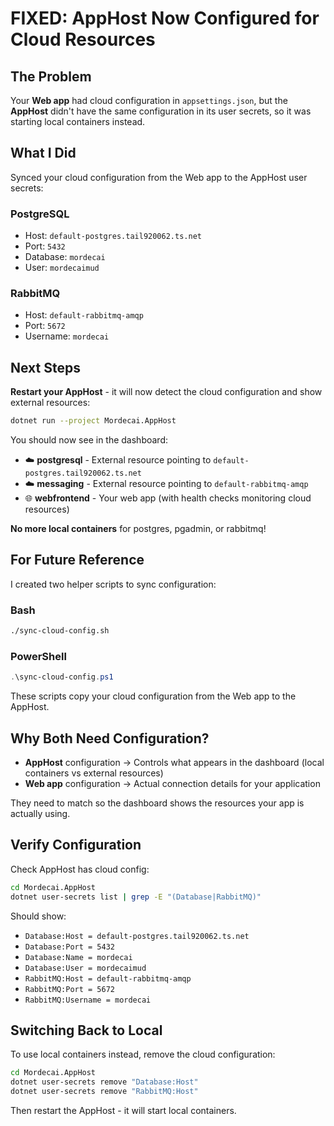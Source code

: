 # FIXED: AppHost Now Configured for Cloud Resources

## The Problem
Your **Web app** had cloud configuration in `appsettings.json`, but the **AppHost** didn't have the same configuration in its user secrets, so it was starting local containers instead.

## What I Did

Synced your cloud configuration from the Web app to the AppHost user secrets:

### PostgreSQL
- Host: `default-postgres.tail920062.ts.net`
- Port: `5432`
- Database: `mordecai`
- User: `mordecaimud`

### RabbitMQ
- Host: `default-rabbitmq-amqp`
- Port: `5672`
- Username: `mordecai`

## Next Steps

**Restart your AppHost** - it will now detect the cloud configuration and show external resources:

```bash
dotnet run --project Mordecai.AppHost
```

You should now see in the dashboard:
- ☁️ **postgresql** - External resource pointing to `default-postgres.tail920062.ts.net`
- ☁️ **messaging** - External resource pointing to `default-rabbitmq-amqp`
- 🌐 **webfrontend** - Your web app (with health checks monitoring cloud resources)

**No more local containers** for postgres, pgadmin, or rabbitmq!

## For Future Reference

I created two helper scripts to sync configuration:

### Bash
```bash
./sync-cloud-config.sh
```

### PowerShell
```powershell
.\sync-cloud-config.ps1
```

These scripts copy your cloud configuration from the Web app to the AppHost.

## Why Both Need Configuration?

- **AppHost** configuration → Controls what appears in the dashboard (local containers vs external resources)
- **Web app** configuration → Actual connection details for your application

They need to match so the dashboard shows the resources your app is actually using.

## Verify Configuration

Check AppHost has cloud config:
```bash
cd Mordecai.AppHost
dotnet user-secrets list | grep -E "(Database|RabbitMQ)"
```

Should show:
- `Database:Host = default-postgres.tail920062.ts.net`
- `Database:Port = 5432`
- `Database:Name = mordecai`
- `Database:User = mordecaimud`
- `RabbitMQ:Host = default-rabbitmq-amqp`
- `RabbitMQ:Port = 5672`
- `RabbitMQ:Username = mordecai`

## Switching Back to Local

To use local containers instead, remove the cloud configuration:

```bash
cd Mordecai.AppHost
dotnet user-secrets remove "Database:Host"
dotnet user-secrets remove "RabbitMQ:Host"
```

Then restart the AppHost - it will start local containers.
